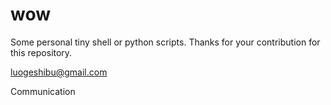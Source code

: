 # wow
Some personal tiny shell or python scripts. Thanks for your contribution for this repository.

luogeshibu@gmail.com

Communication
